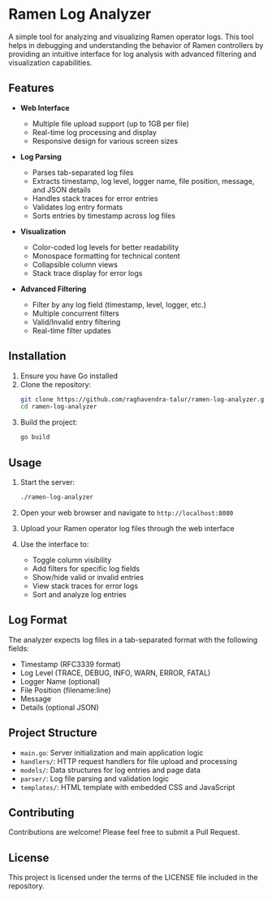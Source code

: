 # Ramen Log Analyzer

A simple tool for analyzing and visualizing Ramen operator logs. This tool helps in debugging and understanding the behavior of Ramen controllers by providing an intuitive interface for log analysis with advanced filtering and visualization capabilities.

## Features

- **Web Interface**
  - Multiple file upload support (up to 1GB per file)
  - Real-time log processing and display
  - Responsive design for various screen sizes

- **Log Parsing**
  - Parses tab-separated log files
  - Extracts timestamp, log level, logger name, file position, message, and JSON details
  - Handles stack traces for error entries
  - Validates log entry formats
  - Sorts entries by timestamp across log files

- **Visualization**
  - Color-coded log levels for better readability
  - Monospace formatting for technical content
  - Collapsible column views
  - Stack trace display for error logs

- **Advanced Filtering**
  - Filter by any log field (timestamp, level, logger, etc.)
  - Multiple concurrent filters
  - Valid/Invalid entry filtering
  - Real-time filter updates

## Installation

1. Ensure you have Go installed
2. Clone the repository:
   ```bash
   git clone https://github.com/raghavendra-talur/ramen-log-analyzer.git
   cd ramen-log-analyzer
   ```
3. Build the project:
   ```bash
   go build
   ```

## Usage

1. Start the server:

   ```bash
   ./ramen-log-analyzer
   ```

2. Open your web browser and navigate to `http://localhost:8080`
3. Upload your Ramen operator log files through the web interface
4. Use the interface to:
   - Toggle column visibility
   - Add filters for specific log fields
   - Show/hide valid or invalid entries
   - View stack traces for error logs
   - Sort and analyze log entries

## Log Format

The analyzer expects log files in a tab-separated format with the following fields:

- Timestamp (RFC3339 format)
- Log Level (TRACE, DEBUG, INFO, WARN, ERROR, FATAL)
- Logger Name (optional)
- File Position (filename:line)
- Message
- Details (optional JSON)

## Project Structure

- `main.go`: Server initialization and main application logic
- `handlers/`: HTTP request handlers for file upload and processing
- `models/`: Data structures for log entries and page data
- `parser/`: Log file parsing and validation logic
- `templates/`: HTML template with embedded CSS and JavaScript

## Contributing

Contributions are welcome! Please feel free to submit a Pull Request.

## License

This project is licensed under the terms of the LICENSE file included in the repository.
